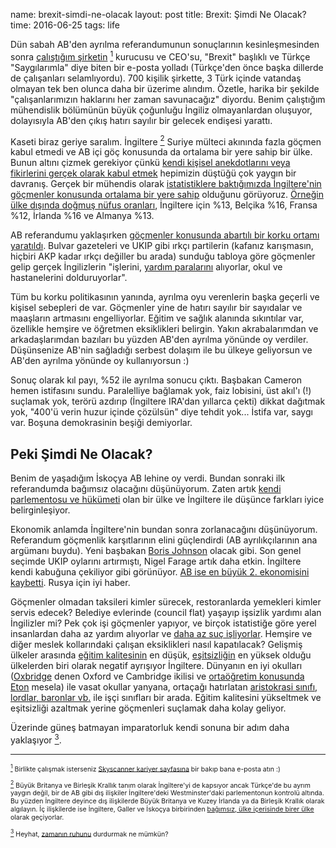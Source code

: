 name: brexit-simdi-ne-olacak
layout: post
title: Brexit: Şimdi Ne Olacak?
time: 2016-06-25
tags: life


<p>Dün sabah AB'den ayrılma referandumunun sonuçlarının kesinleşmesinden sonra <a href="https://www.skyscanner.net/">çalıştığım şirketin</a> <a href="#exp1"><sup id="sup1">1</sup></a> kurucusu ve CEO'su, "Brexit" başlıklı ve Türkçe "Saygılarımla" diye biten bir e-posta yolladı (Türkçe'den önce başka dillerde de çalışanları selamlıyordu). 700 kişilik şirkette, 3 Türk içinde vatandaş olmayan tek ben olunca daha bir üzerime alındım. Özetle, harika bir şekilde "çalışanlarımızın haklarını her zaman savunacağız" diyordu. Benim çalıştığım mühendislik bölümünün büyük çoğunluğu İngiliz olmayanlardan oluşuyor, dolayısıyla AB'den çıkış hatırı sayılır bir gelecek endişesi yarattı.</p>
<p>Kaseti biraz geriye saralım. İngiltere <a href="#exp2"><sup id="sup2">2</sup></a> Suriye mülteci akınında fazla göçmen kabul etmedi ve AB içi göç konusunda da ortalama bir yere sahip bir ülke. Bunun altını çizmek gerekiyor çünkü <a href="https://en.wikipedia.org/wiki/Selective_exposure_theory">kendi kişisel anekdotlarını veya fikirlerini gerçek olarak kabul etmek</a> hepimizin düştüğü çok yaygın bir davranış. Gerçek bir mühendis olarak <a href="http://ec.europa.eu/eurostat/statistics-explained/index.php/Migration_and_migrant_population_statistics">istatistiklere baktığımızda İngiltere'nin göçmenler konusunda ortalama bir yere sahip</a> olduğunu görüyoruz. <a href="http://ec.europa.eu/eurostat/statistics-explained/images/e/ee/Foreign-born_population_by_country_of_birth%2C_1_January_2015_%28%C2%B9%29_YB16.png">Örneğin ülke dışında doğmuş nüfus oranları</a>, İngiltere için %13, Belçika %16, Fransa %12, İrlanda %16 ve Almanya %13.</p>
<p>AB referandumu yaklaşırken <a href="https://www.google.co.uk/search?q=front+page+express+migrant+covers&espv=2&biw=1455&bih=736&source=lnms&tbm=isch&sa=X&ved=0ahUKEwjNvLiXoMTNAhVGK8AKHVDJAhsQ_AUIBigB#tbm=isch&q=front+page+daily+express+migrant+covers">göçmenler konusunda abartılı bir korku ortamı yaratıldı</a>. Bulvar gazeteleri ve UKIP gibi ırkçı partilerin (kafanız karışmasın, hiçbiri AKP kadar ırkçı değiller bu arada) sunduğu tabloya göre göçmenler gelip gerçek İngilizlerin "işlerini, <a href="http://indy100.independent.co.uk/article/the-daily-express-has-attacked-migrants-again-and-is-wrong-again--W1K5uXXrXg">yardım paralarını</a> alıyorlar, okul ve hastanelerini dolduruyorlar".</p>
<p>Tüm bu korku politikasının yanında, ayrılma oyu verenlerin başka geçerli ve kişisel sebepleri de var. Göçmenler yine de hatırı sayılır bir sayıdalar ve maaşların artmasını engelliyorlar. Eğitim ve sağlık alanında sıkıntılar var, özellikle hemşire ve öğretmen eksiklikleri belirgin. Yakın akrabalarımdan ve arkadaşlarımdan bazıları bu yüzden AB'den ayrılma yönünde oy verdiler. Düşünsenize AB'nin sağladığı serbest dolaşım ile bu ülkeye geliyorsun ve AB'den ayrılma yönünde oy kullanıyorsun :)</p>
<p>Sonuç olarak kıl payı, %52 ile ayrılma sonucu çıktı. Başbakan Cameron hemen istifasını sundu. Paralelliye bağlamak yok, faiz lobisini, üst akıl'ı (!) suçlamak yok, terörü azdırıp (İngiltere IRA'dan yıllarca çekti) dikkat dağıtmak yok, "400'ü verin huzur içinde çözülsün" diye tehdit yok... İstifa var, saygı var. Boşuna demokrasinin beşiği demiyorlar.</p>
<h2>Peki Şimdi Ne Olacak?</h2>
<p>Benim de yaşadığım İskoçya AB lehine oy verdi. Bundan sonraki ilk referandumda bağımsız olacağını düşünüyorum. Zaten artık <a href="https://en.wikipedia.org/wiki/Scottish_Government">kendi parlementosu ve hükümeti</a> olan bir ülke ve İngiltere ile düşünce farkları iyice belirginleşiyor.</p>
<p>Ekonomik anlamda İngiltere'nin bundan sonra zorlanacağını düşünüyorum. Referandum göçmenlik karşıtlarının elini güçlendirdi (AB ayrılıkçılarının ana argümanı buydu). Yeni başbakan <a href="http://www.independent.co.uk/news/uk/politics/brexit-boris-johnson-prime-minister-david-cameron-resigns-eu-referendum-news-latest-updates-a7100121.html">Boris Johnson</a> olacak gibi. Son genel seçimde UKIP oylarını artırmıştı, Nigel Farage artık daha etkin. İngiltere kendi kabuğuna çekiliyor gibi görünüyor. <a href="https://en.wikipedia.org/wiki/Economy_of_the_European_Union#Economies_of_member_states">AB ise en büyük 2. ekonomisini kaybetti</a>. Rusya için iyi haber.</p>
<p>Göçmenler olmadan taksileri kimler sürecek, restoranlarda yemekleri kimler servis edecek? Belediye evlerinde (council flat) yaşayıp işsizlik yardımı alan İngilizler mi? Pek çok işi göçmenler yapıyor, ve birçok istatistiğe göre yerel insanlardan daha az yardım alıyorlar ve <a href="http://www.economist.com/blogs/democracyinamerica/2015/07/immigration-and-crime">daha az suç işliyorlar</a>. Hemşire ve diğer meslek kollarındaki çalışan eksiklikleri nasıl kapatılacak? Gelişmiş ülkeler arasında <a href="https://en.wikipedia.org/wiki/Education_ranking_by_country">eğitim kalitesinin</a> en düşük, <a href="https://en.wikipedia.org/wiki/List_of_countries_by_income_equality#OECD_countries">eşitsizliğin</a> en yüksek olduğu ülkelerden biri olarak negatif ayrışıyor İngiltere. Dünyanın en iyi okulları (<a href="https://en.wikipedia.org/wiki/Oxbridge">Oxbridge</a> denen Oxford ve Cambridge ikilisi ve <a href="https://en.wikipedia.org/wiki/Eton_College">ortaöğretim konusunda Eton</a> mesela) ile vasat okullar yanyana, ortaçağı hatırlatan <a href="https://en.wikipedia.org/wiki/Social_structure_of_the_United_Kingdom#Upper_class">aristokrasi sınıfı, lordlar, baronlar vb.</a> ile işçi sınıfları bir arada. Eğitim kalitesini yükseltmek ve eşitsizliği azaltmak yerine göçmenleri suçlamak daha kolay geliyor.</p>
<p>Üzerinde güneş batmayan imparatorluk kendi sonuna bir adım daha yaklaşıyor <a href="#exp3"><sup id="sup3">3</sup></a>.</p>
<hr />
<p style="font-size: 75%">
<a href="#sup1" id="exp1"><sup>1</sup></a> Birlikte çalışmak isterseniz <a href="http://www.skyscanner.net/jobs/productengineering/">Skyscanner kariyer sayfasına</a> bir bakıp bana e-posta atın :)
</p>

<p style="font-size: 75%">
<a href="#sup2" id="exp2"><sup>2</sup></a> Büyük Britanya ve Birleşik Krallık tanım olarak İngiltere'yi de kapsıyor ancak Türkçe'de bu ayrım yaygın değil, bir de AB gibi dış ilişkiler İngiltere'deki Westminster'daki parlementonun kontrolü altında. Bu yüzden İngiltere deyince dış ilişkilerde Büyük Britanya ve Kuzey İrlanda ya da Birleşik Krallık olarak algılayın. İç ilişkilerde ise İngiltere, Galler ve İskoçya birbirinden <a href="https://en.wikipedia.org/wiki/Countries_of_the_United_Kingdom">bağımsız, ülke içerisinde birer ülke</a> olarak geçiyorlar.
</p>

<p style="font-size: 75%">
<a href="#sup3" id="exp3"><sup>3</sup></a> Heyhat, <a href="https://en.wikipedia.org/wiki/Zeitgeist">zamanın ruhunu</a> durdurmak ne mümkün?
</p>
